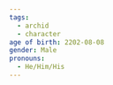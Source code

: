 ```yaml
---
tags:
  - archid
  - character
age of birth: 2202-08-08
gender: Male
pronouns:
  - He/Him/His
---
```

